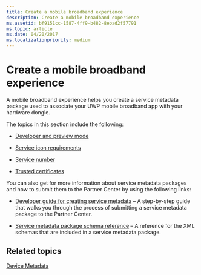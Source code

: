 ```yaml
---
title: Create a mobile broadband experience
description: Create a mobile broadband experience
ms.assetid: bf9151cc-1587-4ff9-b482-8ebad2f57791
ms.topic: article
ms.date: 04/20/2017
ms.localizationpriority: medium
---
```


# Create a mobile broadband experience

A mobile broadband experience helps you create a service metadata package used to associate your UWP mobile broadband app with your hardware dongle.

The topics in this section include the following:

- [Developer and preview mode](https://docs.microsoft.com/windows-hardware/drivers/dashboard/)

- [Service icon requirements](https://docs.microsoft.com/windows-hardware/drivers/dashboard/)

- [Service number](https://docs.microsoft.com/windows-hardware/drivers/dashboard/)

- [Trusted certificates](https://docs.microsoft.com/windows-hardware/drivers/dashboard/)

You can also get for more information about service metadata packages and how to submit them to the Partner Center by using the following links:

- [Developer guide for creating service metadata](https://docs.microsoft.com/windows-hardware/drivers/mobilebroadband/developer-guide-for-creating-service-metadata) – A step-by-step guide that walks you through the process of submitting a service metadata package to the Partner Center.

- [Service metadata package schema reference](https://docs.microsoft.com/windows-hardware/drivers/mobilebroadband/service-metadata-package-schema-reference) – A reference for the XML schemas that are included in a service metadata package.

## Related topics

[Device Metadata](https://docs.microsoft.com/windows-hardware/drivers/dashboard/)
